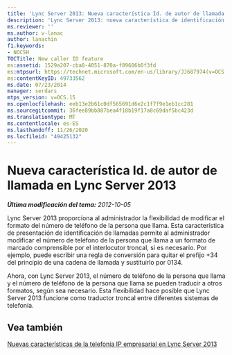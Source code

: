 ```yaml
---
title: 'Lync Server 2013: Nueva característica Id. de autor de llamada'
description: 'Lync Server 2013: nueva característica de identificación de llamadas.'
ms.reviewer: ''
ms.author: v-lanac
author: lanachin
f1.keywords:
- NOCSH
TOCTitle: New caller ID feature
ms:assetid: 1529a207-cba0-4051-870a-f89606b0f3fd
ms:mtpsurl: https://technet.microsoft.com/en-us/library/JJ687974(v=OCS.15)
ms:contentKeyID: 49733562
ms.date: 07/23/2014
manager: serdars
mtps_version: v=OCS.15
ms.openlocfilehash: eeb13e2b61c0df565691d6e2c1f7f9e1eb1cc281
ms.sourcegitcommit: 36fee89bb887bea4f18b19f17a8c69daf5bc423d
ms.translationtype: MT
ms.contentlocale: es-ES
ms.lasthandoff: 11/26/2020
ms.locfileid: "49425132"
---
```

# <a name="new-caller-id-feature-in-lync-server-2013"></a>Nueva característica Id. de autor de llamada en Lync Server 2013

<div data-xmlns="http://www.w3.org/1999/xhtml">

<div class="topic" data-xmlns="http://www.w3.org/1999/xhtml" data-msxsl="urn:schemas-microsoft-com:xslt" data-cs="https://msdn.microsoft.com/">

<div data-asp="https://msdn2.microsoft.com/asp">



</div>

<div id="mainSection">

<div id="mainBody">

<span> </span>

_**Última modificación del tema:** 2012-10-05_

Lync Server 2013 proporciona al administrador la flexibilidad de modificar el formato del número de teléfono de la persona que llama. Esta característica de presentación de identificación de llamadas permite al administrador modificar el número de teléfono de la persona que llama a un formato de marcado comprensible por el interlocutor troncal, si es necesario. Por ejemplo, puede escribir una regla de conversión para quitar el prefijo +34 del principio de una cadena de llamada y sustituirlo por 0134.

Ahora, con Lync Server 2013, el número de teléfono de la persona que llama y el número de teléfono de la persona que llama se pueden traducir a otros formatos, según sea necesario. Esta flexibilidad hace posible que Lync Server 2013 funcione como traductor troncal entre diferentes sistemas de telefonía.

<div>

## <a name="see-also"></a>Vea también


[Nuevas características de la telefonía IP empresarial en Lync Server 2013](lync-server-2013-new-enterprise-voice-features.md)  
  

</div>

</div>

<span> </span>

</div>

</div>

</div>

